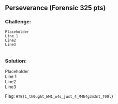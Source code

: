 ## Perseverance (Forensic 325 pts)  
### Challenge:  
```
Placeholder    
Line 1    
Line2    
Line3    
  
```
  
### Solution:  
Placeholder    
Line 1    
Line2    
Line3    
  
  
Flag: `HTB{1_th0ught_WM1_w4s_just_4_M4N4g3m3nt_T00l}`  
  
